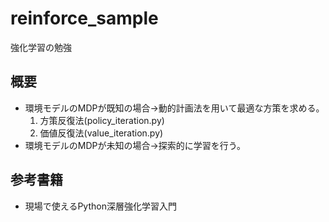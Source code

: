 # reinforce_sample
強化学習の勉強

## 概要

* 環境モデルのMDPが既知の場合→動的計画法を用いて最適な方策を求める。
  1. 方策反復法(policy_iteration.py)
  2. 価値反復法(value_iteration.py)
* 環境モデルのMDPが未知の場合→探索的に学習を行う。

## 参考書籍
* 現場で使えるPython深層強化学習入門